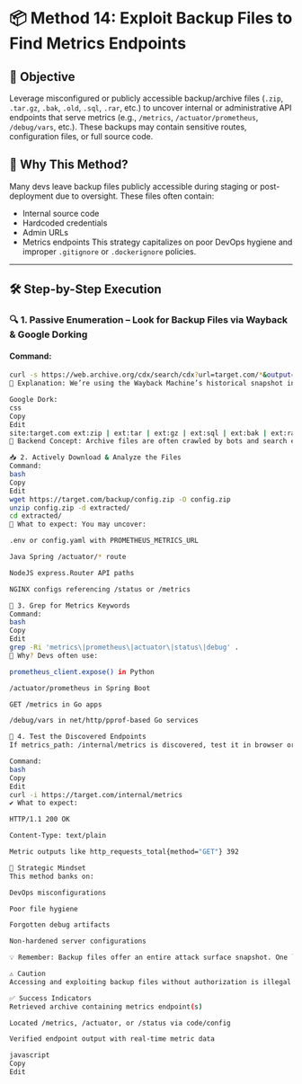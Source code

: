 # 📦 Method 14: Exploit Backup Files to Find Metrics Endpoints

## 🧠 Objective
Leverage misconfigured or publicly accessible backup/archive files (`.zip`, `.tar.gz`, `.bak`, `.old`, `.sql`, `.rar`, etc.) to uncover internal or administrative API endpoints that serve metrics (e.g., `/metrics`, `/actuator/prometheus`, `/debug/vars`, etc.). These backups may contain sensitive routes, configuration files, or full source code.

## 🎯 Why This Method?
Many devs leave backup files publicly accessible during staging or post-deployment due to oversight. These files often contain:
- Internal source code
- Hardcoded credentials
- Admin URLs
- Metrics endpoints
This strategy capitalizes on poor DevOps hygiene and improper `.gitignore` or `.dockerignore` policies.

---

## 🛠️ Step-by-Step Execution

### 🔍 1. Passive Enumeration – Look for Backup Files via Wayback & Google Dorking

#### Command:
```bash
curl -s https://web.archive.org/cdx/search/cdx?url=target.com/*&output=text | grep -Ei '\.zip|\.tar|\.gz|\.rar|\.bak|\.old|\.sql'
📖 Explanation: We’re using the Wayback Machine’s historical snapshot index (CDX API) to enumerate archived backup file URLs that existed at some point. Files like config.bak, website.tar.gz, or admin.zip can contain sensitive data or entire source code.

Google Dork:
css
Copy
Edit
site:target.com ext:zip | ext:tar | ext:gz | ext:sql | ext:bak | ext:rar
🔬 Backend Concept: Archive files are often crawled by bots and search engines unless explicitly blocked in robots.txt. If not removed after debugging or deployment, they may be served from web roots (/, /admin, /backup/, /dev/).

📥 2. Actively Download & Analyze the Files
Command:
bash
Copy
Edit
wget https://target.com/backup/config.zip -O config.zip
unzip config.zip -d extracted/
cd extracted/
🧪 What to expect: You may uncover:

.env or config.yaml with PROMETHEUS_METRICS_URL

Java Spring /actuator/* route

NodeJS express.Router API paths

NGINX configs referencing /status or /metrics

🔎 3. Grep for Metrics Keywords
Command:
bash
Copy
Edit
grep -Ri 'metrics\|prometheus\|actuator\|status\|debug' .
🧠 Why? Devs often use:

prometheus_client.expose() in Python

/actuator/prometheus in Spring Boot

GET /metrics in Go apps

/debug/vars in net/http/pprof-based Go services

🔗 4. Test the Discovered Endpoints
If metrics_path: /internal/metrics is discovered, test it in browser or terminal:

Command:
bash
Copy
Edit
curl -i https://target.com/internal/metrics
✔️ What to expect:

HTTP/1.1 200 OK

Content-Type: text/plain

Metric outputs like http_requests_total{method="GET"} 392

🧩 Strategic Mindset
This method banks on:

DevOps misconfigurations

Poor file hygiene

Forgotten debug artifacts

Non-hardened server configurations

💡 Remember: Backup files offer an entire attack surface snapshot. One leak can expose database credentials, internal services, and monitoring panels.

⚠️ Caution
Accessing and exploiting backup files without authorization is illegal and unethical. Only perform this method in an authorized testing environment or with the owner’s explicit consent.

✅ Success Indicators
Retrieved archive containing metrics endpoint(s)

Located /metrics, /actuator, or /status via code/config

Verified endpoint output with real-time metric data

javascript
Copy
Edit
